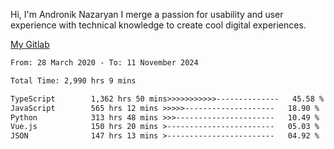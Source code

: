 Hi, I'm Andronik Nazaryan
I merge a passion for usability and user experience with technical knowledge to create cool digital experiences.

[My Gitlab](https://gitlab.com/anridev24)

<!--START_SECTION:waka-->

```txt
From: 28 March 2020 - To: 11 November 2024

Total Time: 2,990 hrs 9 mins

TypeScript        1,362 hrs 50 mins>>>>>>>>>>>--------------   45.58 %
JavaScript        565 hrs 12 mins >>>>>--------------------   18.90 %
Python            313 hrs 48 mins >>>----------------------   10.49 %
Vue.js            150 hrs 20 mins >------------------------   05.03 %
JSON              147 hrs 13 mins >------------------------   04.92 %
```

<!--END_SECTION:waka-->
